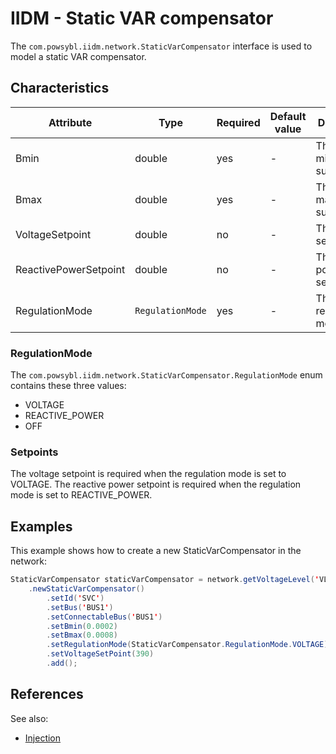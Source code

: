 # IIDM - Static VAR compensator

The `com.powsybl.iidm.network.StaticVarCompensator` interface is used to model a static VAR compensator.

## Characteristics
| Attribute | Type | Required | Default value | Description |
| --------- | ---- | -------- | ------------- | ----------- |
| Bmin | double | yes | - | The minimum susceptance |
| Bmax | double | yes | - | The maximum susceptance |
| VoltageSetpoint | double | no | - | The voltage setpoint |
| ReactivePowerSetpoint | double | no | - | The reactive power setpoint |
| RegulationMode | `RegulationMode` | yes | - | The regulation mode |

### RegulationMode
The `com.powsybl.iidm.network.StaticVarCompensator.RegulationMode` enum contains these three values:
- VOLTAGE
- REACTIVE_POWER
- OFF

### Setpoints
The voltage setpoint is required when the regulation mode is set to VOLTAGE.
The reactive power setpoint is required when the regulation mode is set to REACTIVE_POWER.

## Examples

This example shows how to create a new StaticVarCompensator in the network:
```java
StaticVarCompensator staticVarCompensator = network.getVoltageLevel('VL')
    .newStaticVarCompensator()
        .setId('SVC')
        .setBus('BUS1')
        .setConnectableBus('BUS1')
        .setBmin(0.0002)
        .setBmax(0.0008)
        .setRegulationMode(StaticVarCompensator.RegulationMode.VOLTAGE)
        .setVoltageSetPoint(390)
        .add();
```

## References
See also:
- [Injection](injection.md)